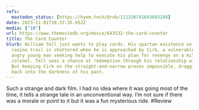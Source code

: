 ```yaml
---
refs:
  mastodon_status: [https://hyem.tech/@rob/111336741643693288]
date: 2023-11-01T18:37:35.652Z
media: ["18"]
url: https://www.themoviedb.org/movie/643532-the-card-counter
title: The Card Counter
blurb: William Tell just wants to play cards. His spartan existence on the
  casino trail is shattered when he is approached by Cirk, a vulnerable and
  angry young man seeking help to execute his plan for revenge on a military
  colonel. Tell sees a chance at redemption through his relationship with Cirk.
  But keeping Cirk on the straight-and-narrow proves impossible, dragging Tell
  back into the darkness of his past.
---
```


Such a strange and dark film. I had no idea where it was going most of the time, it tells a strange tale in an unconventional way. I’m not sure if there was a morale or point to it but it was a fun mysterious ride.
#Review
